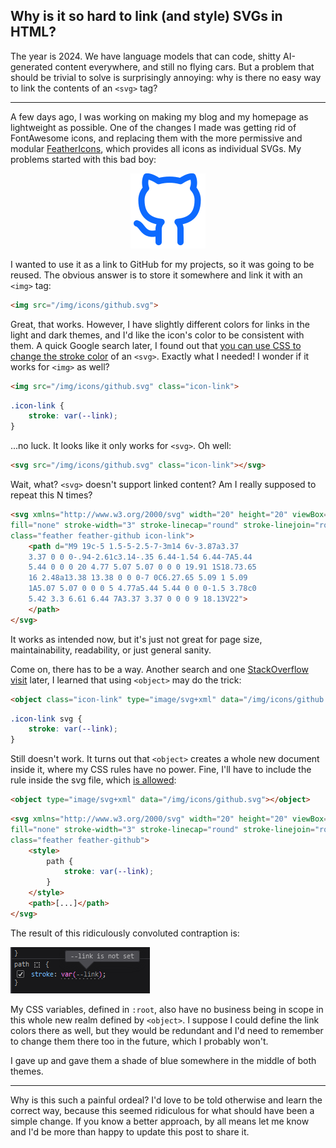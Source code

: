 Why is it so hard to link (and style) SVGs in HTML?
---

The year is 2024. We have language models that can code, shitty AI-generated content everywhere, and still no flying cars. But a problem that should be trivial to solve is surprisingly annoying: why is there no easy way to link the contents of an `<svg>` tag?

---

A few days ago, I was working on making my blog and my homepage as lightweight as possible. One of the changes I made was getting rid of FontAwesome icons, and replacing them with the more permissive and modular [FeatherIcons](https://feathericons.com/), which provides all icons as individual SVGs. My problems started with this bad boy:

<center><img src="assets/github-blue.svg"></center>

I wanted to use it as a link to GitHub for my projects, so it was going to be reused. The obvious answer is to store it somewhere and link it with an `<img>` tag:

```html
<img src="/img/icons/github.svg">
```

Great, that works. However, I have slightly different colors for links in the light and dark themes, and I'd like the icon's color to be consistent with them. A quick Google search later, I found out that [you can use CSS to change the stroke color](https://developer.mozilla.org/en-US/docs/Web/SVG/Tutorial/Fills_and_Strokes) of an `<svg>`. Exactly what I needed! I wonder if it works for `<img>` as well?

```html
<img src="/img/icons/github.svg" class="icon-link">
```
```css
.icon-link {
    stroke: var(--link);
}
```

...no luck. It looks like it only works for `<svg>`. Oh well:
```html
<svg src="/img/icons/github.svg" class="icon-link"></svg>
```

Wait, what? `<svg>` doesn't support linked content? Am I really supposed to repeat this N times?

```html
<svg xmlns="http://www.w3.org/2000/svg" width="20" height="20" viewBox="0 0 24 24"
fill="none" stroke-width="3" stroke-linecap="round" stroke-linejoin="round"
class="feather feather-github icon-link">
    <path d="M9 19c-5 1.5-5-2.5-7-3m14 6v-3.87a3.37
    3.37 0 0 0-.94-2.61c3.14-.35 6.44-1.54 6.44-7A5.44
    5.44 0 0 0 20 4.77 5.07 5.07 0 0 0 19.91 1S18.73.65
    16 2.48a13.38 13.38 0 0 0-7 0C6.27.65 5.09 1 5.09
    1A5.07 5.07 0 0 0 5 4.77a5.44 5.44 0 0 0-1.5 3.78c0
    5.42 3.3 6.61 6.44 7A3.37 3.37 0 0 0 9 18.13V22">
    </path>
</svg>
```

It works as intended now, but it's just not great for page size, maintainability, readability, or just general sanity.

Come on, there has to be a way. Another search and one [StackOverflow visit](https://stackoverflow.com/questions/34121832/how-do-i-link-an-svg-file-in-my-html) later, I learned that using `<object>` may do the trick:

```html
<object class="icon-link" type="image/svg+xml" data="/img/icons/github.svg"></object>
```
```css
.icon-link svg {
    stroke: var(--link);
}
```

Still doesn't work. It turns out that `<object>` creates a whole new document inside it, where my CSS rules have no power. Fine, I'll have to include the rule inside the svg file, which [is allowed](https://developer.mozilla.org/en-US/docs/Web/SVG/Element/style):

```html
<object type="image/svg+xml" data="/img/icons/github.svg"></object>
```
```html
<svg xmlns="http://www.w3.org/2000/svg" width="20" height="20" viewBox="0 0 24 24"
fill="none" stroke-width="3" stroke-linecap="round" stroke-linejoin="round"
class="feather feather-github">
    <style>
        path {
            stroke: var(--link);
        }
    </style>
    <path>[...]</path>
</svg>
```

The result of this ridiculously convoluted contraption is:

![`--link is not defined`](assets/style_error_svg.png)

My CSS variables, defined in `:root`, also have no business being in scope in this whole new realm defined by `<object>`. I suppose I could define the link colors there as well, but they would be redundant and I'd need to remember to change them there too in the future, which I probably won't.

I gave up and gave them a shade of blue somewhere in the middle of both themes.

---

Why is this such a painful ordeal? I'd love to be told otherwise and learn the correct way, because this seemed ridiculous for what should have been a simple change. If you know a better approach, by all means let me know and I'd be more than happy to update this post to share it.